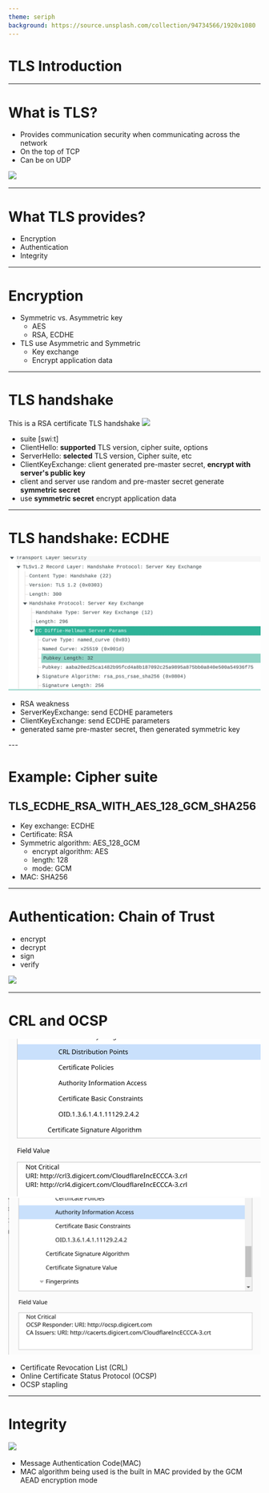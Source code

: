```yaml
---
theme: seriph
background: https://source.unsplash.com/collection/94734566/1920x1080
---
```


# TLS Introduction

---

# What is TLS?

<div grid="~ cols-2 gap-2">

<div>

* Provides communication security when communicating across the network
* On the top of TCP
* Can be on UDP
</div>
<div>
    <img src="https://hpbn.co/assets/diagrams/9873c7441be06e0b53a006aac442696c.svg"/>
</div>

</div>

---

# What TLS provides?

* Encryption
* Authentication
* Integrity

---

# Encryption
* Symmetric vs. Asymmetric key
    * AES
    * RSA, ECDHE
* TLS use Asymmetric and Symmetric
    * Key exchange
    * Encrypt application data

---

# TLS handshake
<div grid="~ cols-2 gap-4">
<div>
    This is a RSA certificate TLS handshake
    <img src="https://hpbn.co/assets/diagrams/b83b75dbbf5b7e4be31c8000f91fc1a8.svg"/>
</div>

<div>

* suite [swiːt]
* ClientHello: **supported** TLS version, cipher suite, options
* ServerHello: **selected** TLS version, Cipher suite, etc
* ClientKeyExchange: client generated pre-master secret, **encrypt with server's public key**
* client and server use random and pre-master secret generate **symmetric secret**
* use **symmetric secret** encrypt application data
</div>
</div>

---

# TLS handshake: ECDHE

<div grid="~ cols-2 gap-2">
<div>
<img src="/serverkeyexchange.png"/>
</div>

<div>

* RSA weakness
* ServerKeyExchange: send ECDHE parameters
* ClientKeyExchange: send ECDHE parameters
* generated same pre-master secret, then generated symmetric key

</div>
</div>
---

# Example: Cipher suite

## TLS_ECDHE_RSA_WITH_AES_128_GCM_SHA256

* Key exchange: ECDHE
* Certificate: RSA
* Symmetric algorithm: AES_128_GCM
    * encrypt algorithm: AES
    * length: 128
    * mode: GCM
* MAC: SHA256

---

# Authentication: Chain of Trust

<div grid="~ cols-2 gap-2">
<div>

* encrypt
* decrypt
* sign
* verify

</div>
<div>
<img src="https://hpbn.co/assets/diagrams/bb75b8bd469ce5b703b76abb7042e978.svg" />
</div>
</div>

---

# CRL and OCSP

<div grid="~ cols-2 gap-2">
<div>
<img src="/crl.png"/>
</div>
<div>
<img src="/ocsp.png"/>
</div>
</div>

* Certificate Revocation List (CRL)
* Online Certificate Status Protocol (OCSP)
* OCSP stapling

---

# Integrity

<div grid="~ cols-2 gap-2">
<div>
<img src="https://hpbn.co/assets/diagrams/4603275cd98c93aeb8c46b1b1afa0ba6.svg"/>
</div>
<div>

* Message Authentication Code(MAC)
* MAC algorithm being used is the built in MAC provided by the GCM AEAD encryption mode
</div>
</div>